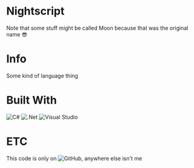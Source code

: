 # Nightscript
Note that some stuff might be called Moon because that was the original name 😎

# Info
Some kind of language thing

# Built With

![C#](https://img.shields.io/badge/c%23-%23239120.svg?style=for-the-badge&logo=c-sharp&logoColor=white) ![.Net](https://img.shields.io/badge/.NET-5C2D91?style=for-the-badge&logo=.net&logoColor=white) ![Visual Studio](https://img.shields.io/badge/Visual%20Studio-5C2D91.svg?style=for-the-badge&logo=visual-studio&logoColor=white)

# ETC

This code is only on ![GitHub](https://img.shields.io/badge/github-%23121011.svg?style=for-the-badge&logo=github&logoColor=white), anywhere else isn't me
